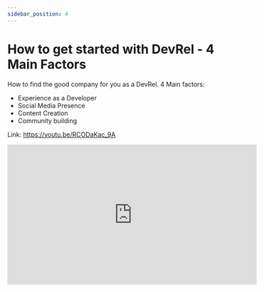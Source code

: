 ```yaml
---
sidebar_position: 4
---
```


# How to get started with DevRel - 4 Main Factors

How to find the good company for you as a DevRel. 4 Main factors:
- Experience as a Developer
- Social Media Presence
- Content Creation
- Community building

Link: https://youtu.be/RCODaKac_9A

<iframe width="560" height="315" src="https://www.youtube.com/embed/RCODaKac_9A" title="YouTube video player" frameborder="0" allow="accelerometer; autoplay; clipboard-write; encrypted-media; gyroscope; picture-in-picture; web-share" allowfullscreen></iframe>